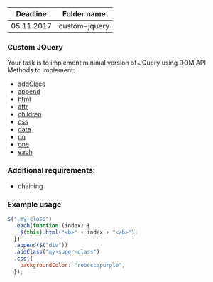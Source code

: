 | Deadline   | Folder name   |
| ---------- | ------------- |
| 05.11.2017 | custom-jquery |

### Custom JQuery

Your task is to implement minimal version of JQuery using DOM API
Methods to implement:

- [addClass](http://api.jquery.com/addClass/)
- [append](http://api.jquery.com/append/)
- [html](https://api.jquery.com/html/)
- [attr](http://api.jquery.com/attr/)
- [children](http://api.jquery.com/children/)
- [css](http://api.jquery.com/css/)
- [data](http://api.jquery.com/data/)
- [on](http://api.jquery.com/on/)
- [one](http://api.jquery.com/one/)
- [each](https://api.jquery.com/each/)

### Additional requirements:

- chaining

### Example usage

```javascript
$(".my-class")
  .each(function (index) {
    $(this).html("<b>" + index + "</b>");
  })
  .append($("div"))
  .addClass("my-super-class")
  .css({
    backgroundColor: "rebeccapurple",
  });
```
